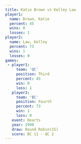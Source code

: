 ```yaml
---
title: Katie Brown vs Kelley Law
player1:            
  name: Brown, Katie
  percent: 45       
  wins: 0           
  losses: 1         
player2:            
  name: Law, Kelley 
  percent: 73       
  wins: 1           
  losses: 0         
games:
 - player1:         
     team: 'QC'     
     position: Third
     percent: 45    
     win: 0         
     loss: 1        
   player2:          
     team: 'BC'      
     position: Fourth
     percent: 73     
     win: 1          
     loss: 0         
   event: Hearts        
   year: 1990           
   draw: Round Robin(15)
   score: BC 11 - QC 2  
---
```

